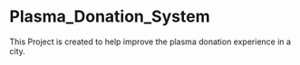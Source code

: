 # Plasma_Donation_System

This Project is created to help improve the plasma donation experience in a city.

